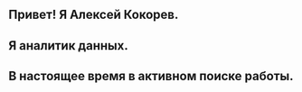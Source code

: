 ## Привет! Я Алексей Кокорев.

## Я аналитик данных.

## В настоящее время в активном поиске работы.

